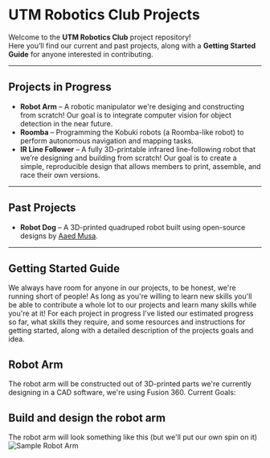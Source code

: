# UTM Robotics Club Projects

Welcome to the **UTM Robotics Club** project repository!  
Here you’ll find our current and past projects, along with a **Getting Started Guide** for anyone interested in contributing.

---

## Projects in Progress
- **Robot Arm** – A robotic manipulator we're desiging and constructing from scratch! Our goal is to integrate computer vision for object detection in the near future.
- **Roomba** – Programming the Kobuki robots (a Roomba-like robot) to perform autonomous navigation and mapping tasks.
- **IR Line Follower** – A fully 3D-printable infrared line-following robot that we’re designing and building from scratch! Our goal is to create a simple, reproducible design that allows members to print, assemble, and race their own versions.

---

## Past Projects
- **Robot Dog** – A 3D-printed quadruped robot built using open-source designs by [Aaed Musa](https://www.instructables.com/3D-Printed-Robot-Dog/).

---

## Getting Started Guide
We always have room for anyone in our projects, to be honest, we're running short of people! As long as you're willing to learn new skills you'll be able to contribute a whole lot to our projects and learn many skills while you're at it! For each project in progress I've listed our estimated progress so far, what skills they require, and some resources and instructions for getting started, along with a detailed description of the projects goals and idea.

## Robot Arm
The robot arm will be constructed out of 3D-printed parts we're currently designing in a CAD software, we're using Fusion 360.
Current Goals:
## Build and design the robot arm
The robot arm will look something like this (but we'll put our own spin on it)
![Sample Robot Arm]()


